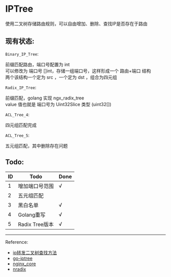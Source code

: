 # IPTree

使用二叉树存储路由规则，可以自由增加、删除、查找IP是否存在于路由


## 现有状态:

`Binary_IP_Tree`:  

前缀匹配路由，端口号配置为 int  
可以修改为 端口号 []int，存储一组端口号，这样形成一个 路由+端口 结构  
两个该结构一个定为 src ，一个定为 dst ，组合为四元组  

`Radix_IP_Tree`:  

前缀匹配，golang 实现 ngx_radix_tree  
value 值也就是 端口号为 Uint32Slice 类型 (uint32[])  

`ACL_Tree_4`:

四元组匹配完成  

`ACL_Tree_5`:  

五元组匹配，其中删除存在问题  


## Todo:

| ID  | Todo  | Done  |
|---|---|---|
| 1  | 增加端口号范围  | √  |
| 2  | 五元组匹配  |   |
| 3  | 黑白名单  | √  |
| 4  | Golang重写  | √  |
| 5  | Radix Tree版本  | √  | 

___

Reference:
* [ip转发二叉树查找方法](http://www.cnblogs.com/letusrock/p/4321983.html)
* [go-iptree](https://github.com/zmap/go-iptree)
* [nginx_core](https://trac.nginx.org/nginx/browser/nginx/src/core/)
* [nradix](https://github.com/asergeyev/nradix)